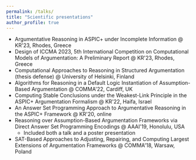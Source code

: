 ```yaml
---
permalink: /talks/
title: "Scientific presentations"
author_profile: true
---
```


- Argumentative Reasoning in ASPIC+ under Incomplete Information @ KR'23, Rhodes, Greece
- Design of ICCMA 2023, 5th International Competition on Computational Models of Argumentation: A Preliminary Report @ KR'23, Rhodes, Greece
- Computational Approaches to Reasoning in Structured Argumentation (thesis defense) @ University of Helsinki, Finland
- Algorithms for Reasoning in a Default Logic Instantiation of Assumption-Based Argumentation @ COMMA'22, Cardiff, UK
- Computing Stable Conclusions under the Weakest-Link Principle in the ASPIC+ Argumentation Formalism @ KR'22, Haifa, Israel
- An Answer Set Programming Approach to Argumentative Reasoning in the ASPIC+ Framework @ KR'20, online
- Reasoning over Assumption-Based Argumentation Frameworks via Direct Answer Set Programming Encodings @ AAAI'19, Honolulu, USA
    - Included both a talk and a poster presentation
- SAT-Based Approaches to Adjusting, Repairing, and Computing Largest Extensions of Argumentation Frameworks @ COMMA'18, Warsaw, Poland
